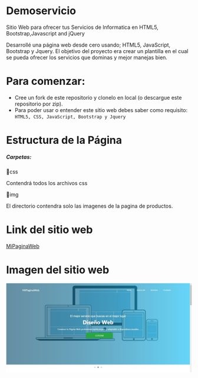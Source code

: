 # Demoservicio
Sitio Web para ofrecer tus Servicios de Informatica en HTML5, Bootstrap,Javascript and jQuery

Desarrollé una página web desde cero usando; HTML5, JavaScript, Bootstrap y Jquery.
El objetivo del proyecto era crear un plantilla en el cual se pueda ofrecer los servicios que dominas y mejor manejas bien. 

Para comenzar:
==========
<ul>
  <li>Cree un fork de este repositorio y clonelo en local (o descargue este repositorio por zip).</li>
  <li>Para poder usar o entender este sitio web debes saber como requisito: <code>HTML5, CSS, JavaScript, Bootstrap y Jquery</code></li>
</ul>

Estructura de la Página
==========
<h5>Carpetas:</h5>

📁css

Contendrá todos los archivos css




📁img

El directorio contendra solo las imagenes de la pagina de productos.


Link del sitio web
==========

<a href="https://isgam1.github.io/DemoServicio/">MiPaginaWeb</a>



Imagen del sitio web
==========

![](https://github.com/isgam1/demoservicio/blob/master/readme/DemoServicio.JPG)
